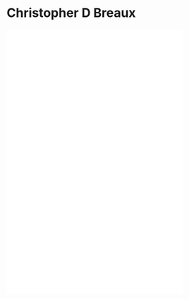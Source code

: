 # Christopher D Breaux
<embed src="ChristopherDBreauxResume.pdf" type="application/pdf" width="400px" height="600px">
